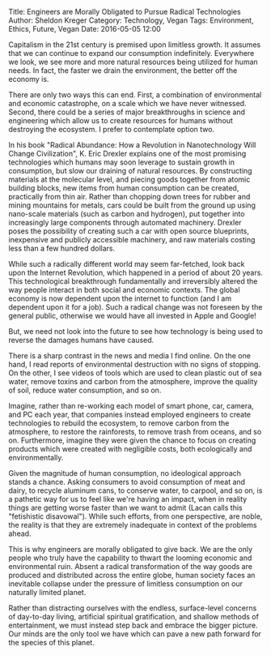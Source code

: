 Title: Engineers are Morally Obligated to Pursue Radical Technologies
Author: Sheldon Kreger
Category: Technology, Vegan
Tags: Environment, Ethics, Future, Vegan
Date: 2016-05-05 12:00

Capitalism in the 21st century is premised upon limitless growth. It assumes that we can continue to expand our consumption indefinitely. Everywhere we look, we see more and more natural resources being utilized for human needs. In fact, the faster we drain the environment, the better off the economy is.

There are only two ways this can end. First, a combination of environmental and economic catastrophe, on a scale which we have never witnessed. Second, there could be a series of major breakthroughs in science and engineering which allow us to create resources for humans without destroying the ecosystem. I prefer to contemplate option two.

In his book "Radical Abundance: How a Revolution in Nanotechnology Will Change Civilization", K. Eric Drexler explains one of the most promising technologies which humans may soon leverage to sustain growth in consumption, but slow our draining of natural resources. By constructing materials at the molecular level, and piecing goods together from atomic building blocks, new items from human consumption can be created, practically from thin air. Rather than chopping down trees for rubber and mining mountains for metals, cars could be built from the ground up using nano-scale materials (such as carbon and hydrogen), put together into increasingly large components through automated machinery. Drexler poses the possibility of creating such a car with open source blueprints, inexpensive and publicly accessible machinery, and raw materials costing less than a few hundred dollars.

While such a radically different world may seem far-fetched, look back upon the Internet Revolution, which happened in a period of about 20 years. This technological breakthrough fundamentally and irreversibly altered the way people interact in both social and economic contexts. The global economy is now dependent upon the internet to function (and I am dependent upon it for a job). Such a radical change was not foreseen by the general public, otherwise we would have all invested in Apple and Google!

But, we need not look into the future to see how technology is being used to reverse the damages humans have caused.

There is a sharp contrast in the news and media I find online. On the one hand, I read reports of environmental destruction with no signs of stopping. On the other, I see videos of tools which are used to clean plastic out of sea water, remove toxins and carbon from the atmosphere, improve the quality of soil, reduce water consumption, and so on.

Imagine, rather than re-working each model of smart phone, car, camera, and PC each year, that companies instead employed engineers to create technologies to rebuild the ecosystem, to remove carbon from the atmosphere, to restore the rainforests, to remove trash from oceans, and so on. Furthermore, imagine they were given the chance to focus on creating products which were created with negligible costs, both ecologically and environmentally.

Given the magnitude of human consumption, no ideological approach stands a chance. Asking consumers to avoid consumption of meat and dairy, to recycle aluminum cans, to conserve water, to carpool, and so on, is a pathetic way for us to feel like we're having an impact, when in reality things are getting worse faster than we want to admit (Lacan calls this "fetishistic disavowal"). While such efforts, from one perspective, are noble, the reality is that they are extremely inadequate in context of the problems ahead.

This is why engineers are morally obligated to give back. We are the only people who truly have the capability to thwart the looming economic and environmental ruin. Absent a radical transformation of the way goods are produced and distributed across the entire globe, human society faces an inevitable collapse under the pressure of limitless consumption on our naturally limited planet.

Rather than distracting ourselves with the endless, surface-level concerns of day-to-day living, artificial spiritual gratification, and shallow methods of entertainment, we must instead step back and embrace the bigger picture. Our minds are the only tool we have which can pave a new path forward for the species of this planet.
